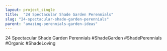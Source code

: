 ```yaml
---
layout: project_single
title:  "24 Spectacular Shade Garden Perennials"
slug: "24-spectacular-shade-garden-perennials"
parent: "amazing-perennials-garden-ideas"
---
```

24 Spectacular Shade Garden Perennials #ShadeGarden #ShadePerennials #Organic #ShadeLoving
